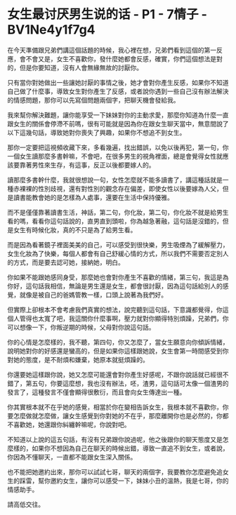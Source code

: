 # 女生最讨厌男生说的话 - P1 - 7情子 - BV1Ne4y1f7g4

在今天準備跟兄弟們講這個話題的時候，我心裡在想，兄弟們看到這個的第一反應，會不會又是，女生不喜歡你，發什麼她都會反感，確實，你們這個想法是對的，但是你要知道，沒有人會無緣無故的討厭你。

只有當你對她做出一些讓她討厭的事情之後，她才會對你產生反感，如果你不知道自己做了什麼事，導致女生對你產生了反感，或者說你遇到一些自己沒有辦法解決的情感問題，那你可以先寫個問題兩個字，把聊天機會發給我。

我來幫你解決難題，讓你能享受一下妹妹對你的主動求愛，那麼你知道為什麼一直跟女生的關係會停滯不前嗎，很有可能就是因為你在跟女生聊天當中，無意間說了以下這幾句話，導致她對你喪失了興趣，如果你不想追不到女生。

那你一定要把這視頻收藏下來，多看幾遍，找出錯誤，以免以後再犯，第一句，你一個女生讀那麼多書幹嘛，不會吧，在很多男生的視角裡面，總是會覺得女性就應該要靠著男性來生存，有這事，反正以後都要嫁人的。

讀那麼多書幹什麼，我就很想說一句，女性怎麼就不能多讀書了，講這種話就是一種赤裸裸的性別歧視，還有對性別的觀念存在偏差，即使女性以後要嫁為人父，但是讀書能教會她的是怎樣為人處事，還要在生活中保持優雅。

而不是僅僅靠著讀書生活，神話，第二句，你化妝，第二句，你化妝不就是給男生看的嗎，看看你這句話說的，直男直到頭啦，你為越急著融，這句話是沒錯的，但是女生有時候化妝，真的不只是為了給男生看。

而是因為看著鏡子裡面美美的自己，可以感受到很快樂，男生吸煙為了緩解壓力，女生化妝為了快樂，每個人都會有自己舒緩心情的方式，所以我們不需要否定別人的方式，而是要去認可她，接納她，明白。

你如果不能跟她感同身受，那麼她也會對你產生不喜歡的情緒，第三句，我這是為你好，這句話我相信，無論是男生還是女生，都會很討厭，因為這句話給別人的感覺，就像是被自己的爸媽管教一樣，口頭上說著為我們好。

但實際上卻根本不會考慮我們真實的想法，說完聽到這句話，下意識都覺得，你這個人管得也太寬了吧，我這關你什麼事啊，壓力就對你顯得特別煩躁，兄弟們，你可以想像一下，你叛逆期的時候，父母對你說這句話。

你的心情是怎麼樣的，我不聽，第四句，你又怎麼了，當女生願意向你傾訴情緒，說明她對你的好感還是蠻高的，但是如果你這樣跟她說，女生會第一時間感受到你對她的態度，是不耐煩和嫌棄，她原本就挺煩躁的。

你還要她這樣跟你說，她又怎麼可能還會對你產生好感呢，不跟你說話就已經很不錯了，第五句，你要這麼想，我也沒有辦法，呸，渣男，這句話可太像一個渣男的發言了，這種發言不僅會顯得很敷衍，而且會向女生傳達出一種。

你其實根本就不在乎她的感覺，相當於你在變相告訴女生，我根本就不喜歡你，你要怎麼做就怎麼做，讓女生感覺到你對她的不在乎，那麼離開你也是必然的，你都不喜歡她，她還跟你糾纏幹嘛呢，你說對吧。

不知道以上說的這五句話，有沒有兄弟跟你說過呢，他之後跟你的聊天態度又是怎麼樣的，如果你不想因為自己在聊天的時候出錯，導致一直追不到女生，或者說，你因為不懂聊天，一直都不能跟女生深入關係。

也不能把她邀約出來，那你可以試試七哥，聊天的兩個字，我要教你怎麼避免追女生的踩雷，幫你邀約女生，讓你可以感受一下，妹妹小丑的溫熱，我是七哥，你的情感助手。

請高低交往。